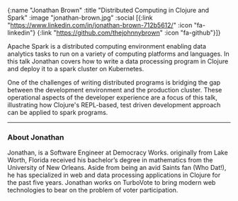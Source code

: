 {:name  "Jonathan Brown"
 :title "Distributed Computing in Clojure and Spark"
 :image "jonathan-brown.jpg"
 :social [{:link "https://www.linkedin.com/in/jonathan-brown-712b5612/" :icon "fa-linkedin"}
          {:link "https://github.com/thejohnnybrown" :icon "fa-github"}]}

Apache Spark is a distributed computing environment enabling data analytics tasks to run on a variety of computing platforms and languages. In this talk Jonathan covers how to write a data processing program in Clojure and deploy it to a spark cluster on Kubernetes.

One of the challenges of writing distributed programs is bridging the gap between the development environment and the production cluster. These operational aspects of the developer experience are a focus of this talk, illustrating how Clojure's REPL-based, test driven development approach can be applied to spark programs.

---

### About Jonathan

Jonathan, is a Software Engineer at Democracy Works. originally from Lake Worth, Florida received his bachelor’s degree in mathematics from the University of New Orleans. Aside from being an avid Saints fan (Who Dat!), he has specialized in web and data processing applications in Clojure for the past five years. Jonathan works on TurboVote to bring modern web technologies to bear on the problem of voter participation.
